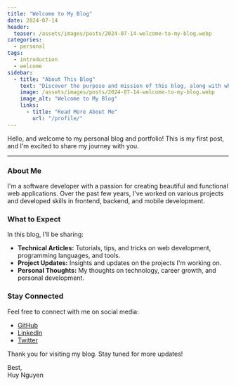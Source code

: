 ```yaml
---
title: "Welcome to My Blog"
date: 2024-07-14
header:
  teaser: /assets/images/posts/2024-07-14-welcome-to-my-blog.webp
categories:
  - personal
tags:
  - introduction
  - welcome
sidebar:
  - title: "About This Blog"
    text: "Discover the purpose and mission of this blog, along with what you can expect from future posts."
    image: /assets/images/posts/2024-07-14-welcome-to-my-blog.webp
    image_alt: "Welcome to My Blog"
    links:
      - title: "Read More About Me"
        url: "/profile/"
---
```


Hello, and welcome to my personal blog and portfolio! This is my first post, and I'm excited to share my journey with you.

---

### About Me

I'm a software developer with a passion for creating beautiful and functional web applications. Over the past few years, I've worked on various projects and developed skills in frontend, backend, and mobile development.

### What to Expect

In this blog, I'll be sharing:
- **Technical Articles:** Tutorials, tips, and tricks on web development, programming languages, and tools.
- **Project Updates:** Insights and updates on the projects I'm working on.
- **Personal Thoughts:** My thoughts on technology, career growth, and personal development.

### Stay Connected

Feel free to connect with me on social media:
- [GitHub](https://github.com/patrick204nqh)
- [LinkedIn](https://www.linkedin.com/in/patrick204nqh)
- [Twitter](https://twitter.com/patrick204nqh)

Thank you for visiting my blog. Stay tuned for more updates!

Best,
<br/>
Huy Nguyen